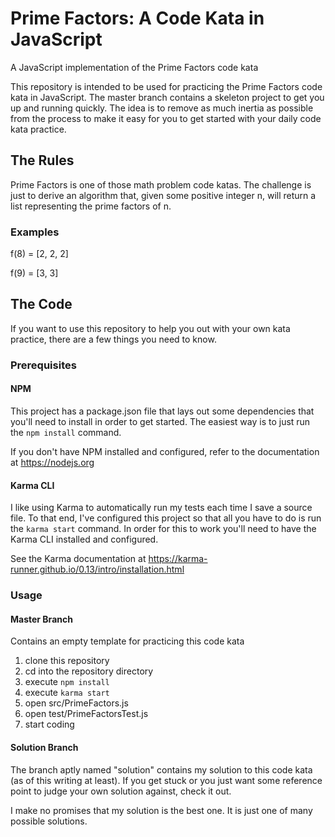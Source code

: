 Prime Factors: A Code Kata in JavaScript
========================================
A JavaScript implementation of the Prime Factors code kata

This repository is intended to be used for practicing the Prime Factors code kata in JavaScript.  The master branch contains a skeleton project to get you up and running quickly.  The idea is to remove as much inertia as possible from the process to make it easy for you to get started with your daily code kata practice.

The Rules
---------
Prime Factors is one of those math problem code katas.  The challenge is just to derive an algorithm that, given some positive integer n, will return a list representing the prime factors of n.

### Examples

f(8) = [2, 2, 2]

f(9) = [3, 3]

The Code
--------
If you want to use this repository to help you out with your own kata practice, there are a few things you need to know.

### Prerequisites
#### NPM
This project has a package.json file that lays out some dependencies that you'll need to install in order to get started.  The easiest way is to just run the `npm install` command.  

If you don't have NPM installed and configured, refer to the documentation at https://nodejs.org

#### Karma CLI
I like using Karma to automatically run my tests each time I save a source file.  To that end, I've configured this project so that all you have to do is run the `karma start` command.  In order for this to work you'll need to have the Karma CLI installed and configured.

See the Karma documentation at https://karma-runner.github.io/0.13/intro/installation.html

### Usage
#### Master Branch
Contains an empty template for practicing this code kata

1. clone this repository
1. cd into the repository directory
1. execute `npm install`
1. execute `karma start`
1. open src/PrimeFactors.js
1. open test/PrimeFactorsTest.js
1. start coding

#### Solution Branch
The branch aptly named "solution" contains my solution to this code kata (as of this writing at least).  If you get stuck or you just want some reference point to judge your own solution against, check it out.

I make no promises that my solution is the best one.  It is just one of many possible solutions.